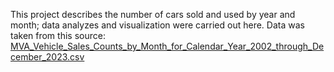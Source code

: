 This project describes the number of cars sold and used by year and month; data analyzes and visualization were carried out here. Data was taken from this source: [MVA_Vehicle_Sales_Counts_by_Month_for_Calendar_Year_2002_through_December_2023.csv](MVA_Vehicle_Sales_Counts_by_Month_for_Calendar_Year_2002_through_December_2023.csv)
